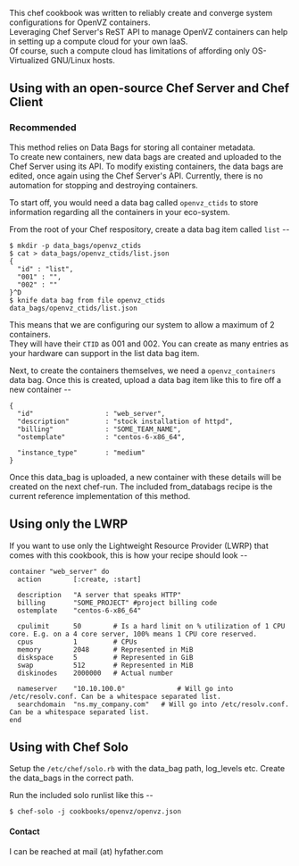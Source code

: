 This chef cookbook was written to reliably create and converge system configurations for OpenVZ containers.  
Leveraging Chef Server's ReST API to manage OpenVZ containers can help in setting up a compute cloud for your own IaaS.  
Of course, such a compute cloud has limitations of affording only OS-Virtualized GNU/Linux hosts.  

## Using with an open-source Chef Server and Chef Client
### Recommended

This method relies on Data Bags for storing all container metadata.  
To create new containers, new data bags are created and uploaded to the Chef Server using its API.
To modify existing containers, the data bags are edited, once again using the Chef Server's API.
Currently, there is no automation for stopping and destroying containers.

To start off, you would need a data bag called `openvz_ctids` to store information regarding all the containers in your eco-system.

From the root of your Chef respository, create a data bag item called `list` --  

````
$ mkdir -p data_bags/openvz_ctids  
$ cat > data_bags/openvz_ctids/list.json  
{
  "id" : "list",
  "001" : "",
  "002" : ""
}^D
$ knife data bag from file openvz_ctids data_bags/openvz_ctids/list.json 
````

This means that we are configuring our system to allow a maximum of 2 containers.  
They will have their `CTID` as 001 and 002.
You can create as many entries as your hardware can support in the list data bag item.

Next, to create the containers themselves, we need a `openvz_containers` data bag.
Once this is created, upload a data bag item like this to fire off a new container --

````
{
  "id"                  : "web_server",
  "description"         : "stock installation of httpd",
  "billing"             : "SOME_TEAM_NAME",
  "ostemplate"          : "centos-6-x86_64",

  "instance_type"       : "medium"
}
````

Once this data_bag is uploaded, a new container with these details will be created on the next chef-run.
The included from_databags recipe is the current reference implementation of this method.



## Using only the LWRP

If you want to use only the Lightweight Resource Provider (LWRP) that comes with this cookbook, this is how your recipe should look --

````
container "web_server" do
  action        [:create, :start]

  description   "A server that speaks HTTP"
  billing       "SOME_PROJECT" #project billing code
  ostemplate    "centos-6-x86_64" 

  cpulimit      50        # Is a hard limit on % utilization of 1 CPU core. E.g. on a 4 core server, 100% means 1 CPU core reserved.
  cpus          1         # CPUs 
  memory        2048      # Represented in MiB
  diskspace     5         # Represented in GiB
  swap          512       # Represented in MiB
  diskinodes    2000000   # Actual number

  nameserver    "10.10.100.0"             # Will go into /etc/resolv.conf. Can be a whitespace separated list.
  searchdomain  "ns.my_company.com"   # Will go into /etc/resolv.conf. Can be a whitespace separated list.
end
````


## Using with Chef Solo

Setup the `/etc/chef/solo.rb` with the data_bag path, log_levels etc.
Create the data_bags in the correct path.

Run the included solo runlist like this --
````
$ chef-solo -j cookbooks/openvz/openvz.json
````


#### Contact
I can be reached at mail (at) hyfather.com
